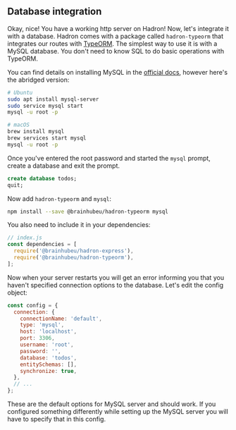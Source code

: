 ## Database integration

Okay, nice! You have a working http server on Hadron! Now, let's integrate it with a database. Hadron comes with a package called `hadron-typeorm` that integrates our routes with [TypeORM](http://typeorm.io/#/). The simplest way to use it is with a MySQL database. You don't need to know SQL to do basic operations with TypeORM.

You can find details on installing MySQL in the [official docs](https://dev.mysql.com/doc/refman/8.0/en/installing.html), however here's the abridged version:

```sh
# Ubuntu
sudo apt install mysql-server
sudo service mysql start
mysql -u root -p
```

```sh
# macOS
brew install mysql
brew services start mysql
mysql -u root -p
```

Once you've entered the root password and started the `mysql` prompt, create a database and exit the prompt.

```sql
create database todos;
quit;
```

Now add `hadron-typeorm` and `mysql`:

```sh
npm install --save @brainhubeu/hadron-typeorm mysql
```

You also need to include it in your dependencies:

```js
// index.js
const dependencies = [
  require('@brainhubeu/hadron-express'),
  require('@brainhubeu/hadron-typeorm'),
];
```

Now when your server restarts you will get an error informing you that you haven't specified connection options to the database. Let's edit the config object:

```js
const config = {
  connection: {
    connectionName: 'default',
    type: 'mysql',
    host: 'localhost',
    port: 3306,
    username: 'root',
    password: '',
    database: 'todos',
    entitySchemas: [],
    synchronize: true,
  },
  // ...
};
```

These are the default options for MySQL server and should work. If you configured something differently while setting up the MySQL server you will have to specify that in this config.


